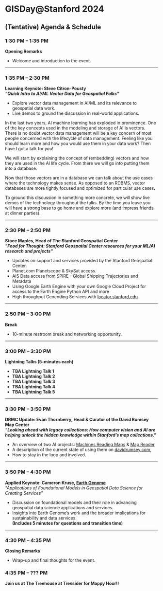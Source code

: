 # GISDay@Stanford 2024
## (Tentative) Agenda & Schedule

### **1:30 PM – 1:35 PM**  
**Opening Remarks**  
- Welcome and introduction to the event.

---

### **1:35 PM – 2:30 PM**  
**Learning Keynote: Steve Citron-Pousty**  
***"Quick Intro to AI/ML Vector Data for Geospatial Folks"***  
- Explore vector data management in AI/ML and its relevance to geospatial data work.  
- Live demos to ground the discussion in real-world applications.  

In the last two years, AI machine learning has exploded in prominence. One of the key concepts used in the modeling and storage of AI is vectors. There is no doubt vector data management will be a key concern of most people concerned with the lifecycle of data management. Feeling like you should learn more and how you would use them in your data work? Then have I got a talk for you!  

We will start by explaining the concept of (embedding) vectors and how they are used in the AI life cycle. From there we will go into putting them into a database.  

Now that those vectors are in a database we can talk about the use cases where the technology makes sense. As opposed to an RDBMS, vector databases are more tightly focused and optimized for particular use cases.  

To ground this discussion in something more concrete, we will show live demos of the technology throughout the talks. By the time you leave you will have a strong base to go home and explore more (and impress friends at dinner parties).

---

### **2:30 PM – 2:50 PM**  
**Stace Maples, Head of The Stanford Geospatial Center**  
***"Food for Thought: Stanford Geospatial Center resources for your ML/AI research and projects"***  
- Updates on support and services provided by the Stanford Geospatial Center.  
 - Planet.com Planetscope & SkySat access. 
 - AIS Data access from SPIRE - Global Shipping Trajectories and Metadata
 - Using Google Earth Engine with your own Google Cloud Project for access to the Earth Engine Python API and more
 - High throughput Geocoding Services with [locator.stanford.edu](https://locator.stanford.edu/)

---

### **2:50 PM – 3:00 PM**  
**Break**  
- 10-minute restroom break and networking opportunity.

---

### **3:00 PM – 3:30 PM**  
**Lightning Talks (5-minutes each)**  
- **TBA Lightning Talk 1**  
- **TBA Lightning Talk 2**  
- **TBA Lightning Talk 3**  
- **TBA Lightning Talk 4**  
- **TBA Lightning Talk 5**

---

### **3:30 PM – 3:50 PM**  
**DRMC Update: Evan Thornberry, Head & Curator of the David Rumsey Map Center**    
***"Looking ahead with legacy collections: How computer vision and AI are helping unlock the hidden knowledge within Stanford’s map collections."***  
- An overview of two AI projects: [Machines Reading Maps](https://machines-reading-maps.github.io/) & [Map Reader](https://github.com/maps-as-data/MapReader)  
- A description of the current state of using them on [davidrumsey.com](https://davidrumsey.com),  
- How to stay in the loop and involved.

---

### **3:50 PM – 4:30 PM**  
**Applied Keynote: Cameron Kruse, [Earth Genome](https://www.earthgenome.org/)**  
*"Applications of Foundational Models in Geospatial Data Science for Creating Services"*  
- Discussion on foundational models and their role in advancing geospatial data science applications and services.  
- Insights into Earth Genome’s work and the broader implications for sustainability and data services.  
**(Includes 5 minutes for questions and transition time)**

---

### **4:30 PM – 4:35 PM**  
**Closing Remarks**  
- Wrap-up and final thoughts for the event.

### **4:35 PM – ??? PM**  
**Join us at The Treehouse at Tressider for Mappy Hour!!**  

